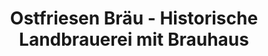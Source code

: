 ---
title: "Ostfriesen Bräu - Historische Landbrauerei mit Brauhaus"
url: /grossefehn/ostfriesen-braeu-historische-landbrauerei-mit-brauhaus/
shop: Spirituosen
---